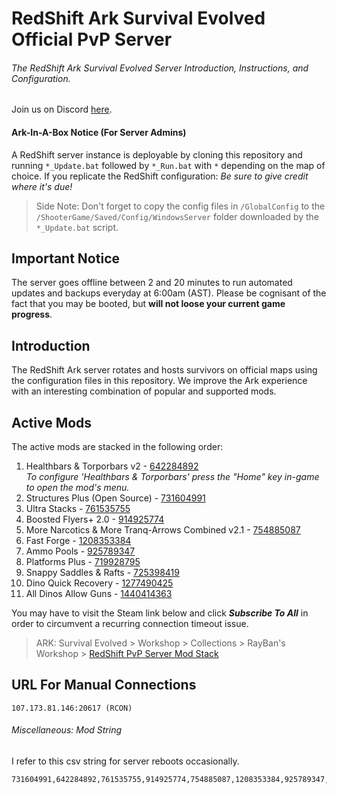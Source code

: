 # RedShift Ark Survival Evolved Official PvP Server
###### The RedShift Ark Survival Evolved Server Introduction, Instructions, and Configuration.
Join us on Discord [here](https://discord.gg/vrkuGZf).

#### Ark-In-A-Box Notice (For Server Admins)
A RedShift server instance is deployable by cloning this repository and running `*_Update.bat` followed by `*_Run.bat` with `*` depending on the map of choice. If you replicate the RedShift configuration: *Be sure to give credit where it's due!* 
> Side Note: Don't forget to copy the config files in `/GlobalConfig` to the `/ShooterGame/Saved/Config/WindowsServer` folder downloaded by the `*_Update.bat` script.


## Important Notice
The server goes offline between 2 and 20 minutes to run automated updates and backups everyday at 6:00am (AST). Please be cognisant of the fact that you may be booted, but **will not loose your current game progress**.


## Introduction
The RedShift Ark server rotates and hosts survivors on official maps using the configuration files in this repository. We improve the Ark experience with an interesting combination of popular and supported mods.


## Active Mods
The active mods are stacked in the following order:
1. Healthbars & Torporbars v2 - [642284892](https://steamcommunity.com/sharedfiles/filedetails/?id=642284892)  
   *To configure 'Healthbars & Torporbars' press the "Home" key in-game to open the mod's menu.*
2. Structures Plus (Open Source) - [731604991](https://steamcommunity.com/sharedfiles/filedetails/?id=731604991)  
3. Ultra Stacks - [761535755](https://steamcommunity.com/sharedfiles/filedetails/?id=761535755)
4. Boosted Flyers+ 2.0 - [914925774](https://steamcommunity.com/sharedfiles/filedetails/?id=914925774)
5. More Narcotics & More Tranq-Arrows Combined v2.1 - [754885087](https://steamcommunity.com/sharedfiles/filedetails/?id=754885087)
6. Fast Forge - [1208353384](https://steamcommunity.com/sharedfiles/filedetails/?id=1208353384)
7. Ammo Pools - [925789347](https://steamcommunity.com/sharedfiles/filedetails/?id=925789347)
8. Platforms Plus - [719928795](https://steamcommunity.com/sharedfiles/filedetails/?id=719928795)
9. Snappy Saddles & Rafts - [725398419](https://steamcommunity.com/sharedfiles/filedetails/?id=725398419)
10. Dino Quick Recovery - [1277490425](https://steamcommunity.com/sharedfiles/filedetails/?id=1277490425)
11. All Dinos Allow Guns - [1440414363](https://steamcommunity.com/sharedfiles/filedetails/?id=1440414363)

You may have to visit the Steam link below and click **_Subscribe To All_** in order to circumvent a recurring connection timeout issue.

> ARK: Survival Evolved > Workshop > Collections > RayBan's Workshop > [RedShift PvP Server Mod Stack](http://steamcommunity.com/sharedfiles/filedetails/?id=1138050972)

## URL For Manual Connections
```
107.173.81.146:20617 (RCON)
```


###### Miscellaneous: Mod String
I refer to this csv string for server reboots occasionally. 
```
731604991,642284892,761535755,914925774,754885087,1208353384,925789347,719928795,725398419,1277490425,1440414363
```